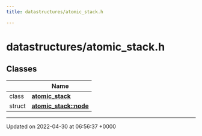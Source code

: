 ```yaml
---
title: datastructures/atomic_stack.h

---
```


# datastructures/atomic_stack.h



## Classes

|                | Name           |
| -------------- | -------------- |
| class | **[atomic_stack](Classes/classatomic__stack.md)**  |
| struct | **[atomic_stack::node](Classes/structatomic__stack_1_1node.md)**  |






-------------------------------

Updated on 2022-04-30 at 06:56:37 +0000
